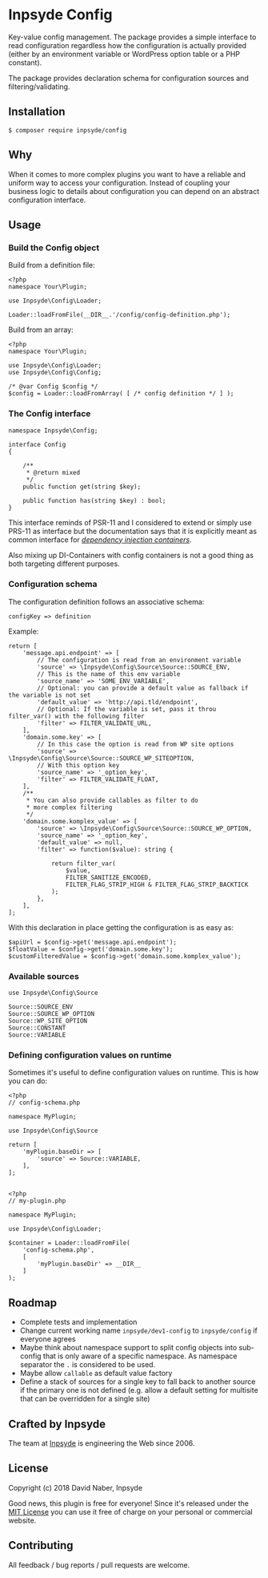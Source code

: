 # Inpsyde Config

Key-value config management. The package provides a simple interface to read configuration regardless how the configuration is actually provided (either by an environment variable or WordPress option table or a PHP constant).

The package provides declaration schema for configuration sources and filtering/validating.

## Installation

```
$ composer require inpsyde/config
```

## Why

When it comes to more complex plugins you want to have a reliable and uniform way to access your configuration. Instead of coupling your business logic to details about configuration you can depend on an abstract configuration interface.

## Usage

### Build the Config object

Build from a definition file:

    <?php
    namespace Your\Plugin;
    
    use Inpsyde\Config\Loader;
    
    Loader::loadFromFile(__DIR__.'/config/config-definition.php');

Build from an array:

    <?php
    namespace Your\Plugin;
    
    use Inpsyde\Config\Loader;
    use Inpsyde\Config\Config;
    
    /* @var Config $config */
    $config = Loader::loadFromArray( [ /* config definition */ ] );

### The Config interface

```
namespace Inpsyde\Config;

interface Config
{

    /**
     * @return mixed
     */
    public function get(string $key);

    public function has(string $key) : bool;
}
```
This interface reminds of PSR-11 and I considered to extend or simply use PRS-11 as interface but the documentation says that it is explicitly meant as common interface for [_dependency injection containers_](https://www.php-fig.org/psr/psr-11/).

Also mixing up DI-Containers with config containers is not a good thing as both targeting different purposes.


### Configuration schema

The configuration definition follows an associative schema:

    configKey => definition

Example:

    return [
        'message.api.endpoint' => [
            // The configuration is read from an environment variable
            'source' => \Inpsyde\Config\Source\Source::SOURCE_ENV,
            // This is the name of this env variable
            'source_name' => 'SOME_ENV_VARIABLE',
            // Optional: you can provide a default value as fallback if the variable is not set
            'default_value' => 'http://api.tld/endpoint',
            // Optional: If the variable is set, pass it throu filter_var() with the following filter
            'filter' => FILTER_VALIDATE_URL,
        ],
        'domain.some.key' => [
            // In this case the option is read from WP site options
            'source' => \Inpsyde\Config\Source\Source::SOURCE_WP_SITEOPTION,
            // With this option key
            'source_name' => '_option_key',
            'filter' => FILTER_VALIDATE_FLOAT,
        ],
        /**
         * You can also provide callables as filter to do
         * more complex filtering
         */
        'domain.some.komplex_value' => [
            'source' => \Inpsyde\Config\Source\Source::SOURCE_WP_OPTION,
            'source_name' => '_option_key',
            'default_value' => null,
            'filter' => function($value): string {
    
                return filter_var(
                    $value,
                    FILTER_SANITIZE_ENCODED,
                    FILTER_FLAG_STRIP_HIGH & FILTER_FLAG_STRIP_BACKTICK
                );
            },
        ],
    ];


With this declaration in place getting the configuration is as easy as:

```
$apiUrl = $config->get('message.api.endpoint');
$floatValue = $config->get('domain.some.key');
$customFilteredValue = $config->get('domain.some.komplex_value');
```

### Available sources

    use Inpsyde\Config\Source
    
    Source::SOURCE_ENV
    Source::SOURCE_WP_OPTION
    Source::WP_SITE_OPTION
    Source::CONSTANT
    Source::VARIABLE

### Defining configuration values on runtime

Sometimes it's useful to define configuration values on runtime. This is how you can do:

    <?php
    // config-schema.php
    
    namespace MyPlugin;
    
    use Inpsyde\Config\Source
    
    return [
        'myPlugin.baseDir => [
            'source' => Source::VARIABLE,
        ],
    ];


    <?php
    // my-plugin.php
    
    namespace MyPlugin;
    
    use Inpsyde\Config\Loader;
    
    $container = Loader::loadFromFile(
        'config-schema.php',
        [
            'myPlugin.baseDir' => __DIR__
        ]
    );

## Roadmap

 * Complete tests and implementation
 * Change current working name `inpsyde/dev1-config` to `inpsyde/config` if everyone agrees
 * Maybe think about namespace support to split config objects into sub-config that is only aware of a specific namespace. As namespace separator the `.` is considered to be used.
 * Maybe allow `callable` as default value factory
 * Define a stack of sources for a single key to fall back to another source if the primary one is not defined (e.g. allow a default setting for multisite that can be overridden for a single site)

## Crafted by Inpsyde

The team at [Inpsyde](https://inpsyde.com) is engineering the Web since 2006.

## License

Copyright (c) 2018 David Naber, Inpsyde

Good news, this plugin is free for everyone! Since it's released under the [MIT License](LICENSE) you can use it free of charge on your personal or commercial website.

## Contributing

All feedback / bug reports / pull requests are welcome.
